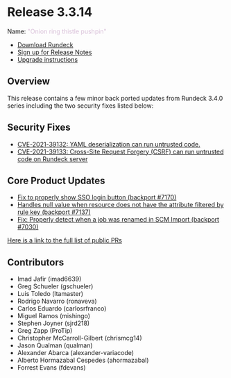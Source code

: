 # Release 3.3.14

Name: <span style="color: thistle"><span class="glyphicon glyphicon-pushpin"></span> "Onion ring thistle pushpin"</span>

- [Download Rundeck](https://download.rundeck.com/)
- [Sign up for Release Notes](https://www.rundeck.com/release-notes-signup)
- [Upgrade instructions](/upgrading/index.md)

## Overview

This release contains a few minor back ported updates from Rundeck 3.4.0 series including the two security fixes listed below:

## Security Fixes

* [CVE-2021-39132: YAML deserialization can run untrusted code.](/history/cves/cve-2021-39132.md)
* [CVE-2021-39133: Cross-Site Request Forgery (CSRF) can run untrusted code on Rundeck server](/history/cves/cve-2021-39133.md)


## Core Product Updates

* [Fix to properly show SSO login button (backport #7170)](https://github.com/rundeck/rundeck/pull/7183)
* [Handles null value when resource does not have the attribute filtered by rule key (backport #7137)](https://github.com/rundeck/rundeck/pull/7177)
* [Fix: Properly detect when a job was renamed in SCM Import (backport #7030)](https://github.com/rundeck/rundeck/pull/7176)

[Here is a link to the full list of public PRs](https://github.com/rundeck/rundeck/pulls?q=is%3Apr+milestone%3A3.3.14+is%3Aclosed)

## Contributors

* Imad Jafir (imad6639)
* Greg Schueler (gschueler)
* Luis Toledo (ltamaster)
* Rodrigo Navarro (ronaveva)
* Carlos Eduardo (carlosrfranco)
* Miguel Ramos (mishingo)
* Stephen Joyner (sjrd218)
* Greg Zapp (ProTip)
* Christopher McCarroll-Gilbert (chrismcg14)
* Jason Qualman (qualman)
* Alexander Abarca (alexander-variacode)
* Alberto Hormazabal Cespedes (ahormazabal)
* Forrest Evans (fdevans)
